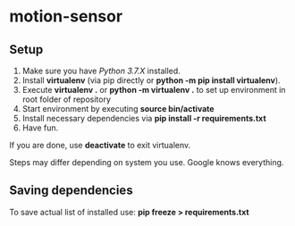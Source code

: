 # motion-sensor

## Setup

1. Make sure you have *Python 3.7.X* installed.
2. Install **virtualenv** (via pip directly or **python -m pip install virtualenv**).
3. Execute **virtualenv .** or **python -m virtualenv .** to set up environment in root folder of repository
4. Start environment by executing **source bin/activate** 
5. Install necessary dependencies via **pip install -r requirements.txt**
6. Have fun.

If you are done, use **deactivate** to exit virtualenv.

Steps may differ depending on system you use. Google knows everything.

## Saving dependencies

To save actual list of installed use: **pip freeze > requirements.txt**